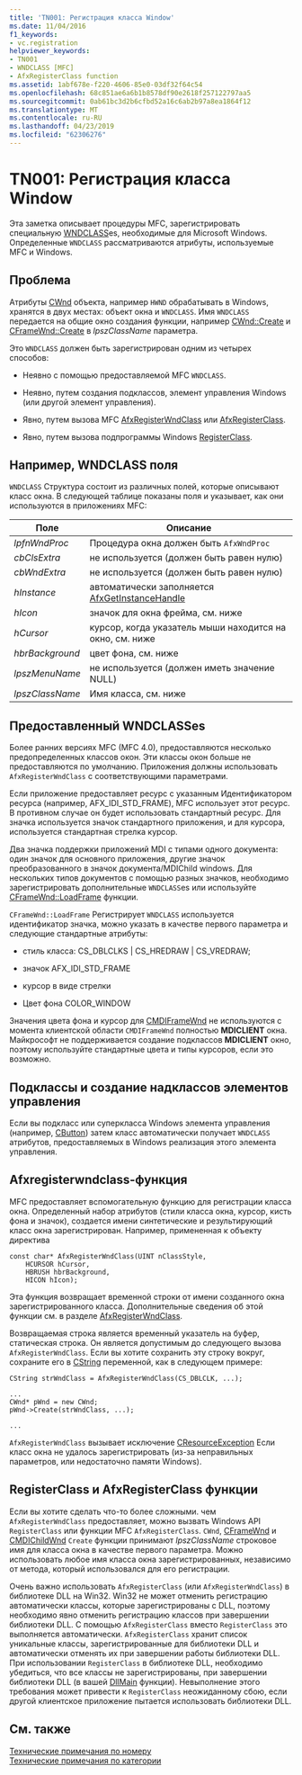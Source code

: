 ```yaml
---
title: 'TN001: Регистрация класса Window'
ms.date: 11/04/2016
f1_keywords:
- vc.registration
helpviewer_keywords:
- TN001
- WNDCLASS [MFC]
- AfxRegisterClass function
ms.assetid: 1abf678e-f220-4606-85e0-03df32f64c54
ms.openlocfilehash: 68c851ae6a6b1b8578df90e2618f257122797aa5
ms.sourcegitcommit: 0ab61bc3d2b6cfbd52a16c6ab2b97a8ea1864f12
ms.translationtype: MT
ms.contentlocale: ru-RU
ms.lasthandoff: 04/23/2019
ms.locfileid: "62306276"
---
```

# <a name="tn001-window-class-registration"></a>TN001: Регистрация класса Window

Эта заметка описывает процедуры MFC, зарегистрировать специальную [WNDCLASS](/windows/desktop/api/winuser/ns-winuser-tagwndclassa)es, необходимые для Microsoft Windows. Определенные `WNDCLASS` рассматриваются атрибуты, используемые MFC и Windows.

## <a name="the-problem"></a>Проблема

Атрибуты [CWnd](../mfc/reference/cwnd-class.md) объекта, например `HWND` обрабатывать в Windows, хранятся в двух местах: объект окна и `WNDCLASS`. Имя `WNDCLASS` передается на общие окно создания функции, например [CWnd::Create](../mfc/reference/cwnd-class.md#create) и [CFrameWnd::Create](../mfc/reference/cframewnd-class.md#create) в *lpszClassName* параметра.

Это `WNDCLASS` должен быть зарегистрирован одним из четырех способов:

- Неявно с помощью предоставляемой MFC `WNDCLASS`.

- Неявно, путем создания подклассов, элемент управления Windows (или другой элемент управления).

- Явно, путем вызова MFC [AfxRegisterWndClass](../mfc/reference/application-information-and-management.md#afxregisterwndclass) или [AfxRegisterClass](../mfc/reference/application-information-and-management.md#afxregisterclass).

- Явно, путем вызова подпрограммы Windows [RegisterClass](/windows/desktop/api/winuser/nf-winuser-registerclassa).

## <a name="wndclass-fields"></a>Например, WNDCLASS поля

`WNDCLASS` Структура состоит из различных полей, которые описывают класс окна. В следующей таблице показаны поля и указывает, как они используются в приложениях MFC:

|Поле|Описание|
|-----------|-----------------|
|*lpfnWndProc*|Процедура окна должен быть `AfxWndProc`|
|*cbClsExtra*|не используется (должен быть равен нулю)|
|*cbWndExtra*|не используется (должен быть равен нулю)|
|*hInstance*|автоматически заполняется [AfxGetInstanceHandle](../mfc/reference/application-information-and-management.md#afxgetinstancehandle)|
|*hIcon*|значок для окна фрейма, см. ниже|
|*hCursor*|курсор, когда указатель мыши находится на окно, см. ниже|
|*hbrBackground*|цвет фона, см. ниже|
|*lpszMenuName*|не используется (должен иметь значение NULL)|
|*lpszClassName*|Имя класса, см. ниже|

## <a name="provided-wndclasses"></a>Предоставленный WNDCLASSes

Более ранних версиях MFC (MFC 4.0), предоставляются несколько предопределенных классов окон. Эти классы окон больше не предоставляются по умолчанию. Приложения должны использовать `AfxRegisterWndClass` с соответствующими параметрами.

Если приложение предоставляет ресурс с указанным Идентификатором ресурса (например, AFX_IDI_STD_FRAME), MFC использует этот ресурс. В противном случае он будет использовать стандартный ресурс. Для значка используется значок стандартного приложения, и для курсора, используется стандартная стрелка курсор.

Два значка поддержки приложений MDI с типами одного документа: один значок для основного приложения, другие значок преобразованного в значок документа/MDIChild windows. Для нескольких типов документов с помощью разных значков, необходимо зарегистрировать дополнительные `WNDCLASS`es или используйте [CFrameWnd::LoadFrame](../mfc/reference/cframewnd-class.md#loadframe) функции.

`CFrameWnd::LoadFrame` Регистрирует `WNDCLASS` используется идентификатор значка, можно указать в качестве первого параметра и следующие стандартные атрибуты:

- стиль класса: CS_DBLCLKS &#124; CS_HREDRAW &#124; CS_VREDRAW;

- значок AFX_IDI_STD_FRAME

- курсор в виде стрелки

- Цвет фона COLOR_WINDOW

Значения цвета фона и курсор для [CMDIFrameWnd](../mfc/reference/cmdiframewnd-class.md) не используются с момента клиентской области `CMDIFrameWnd` полностью **MDICLIENT** окна. Майкрософт не поддерживается создание подклассов **MDICLIENT** окно, поэтому используйте стандартные цвета и типы курсоров, если это возможно.

## <a name="subclassing-and-superclassing-controls"></a>Подклассы и создание надклассов элементов управления

Если вы подкласс или суперкласса Windows элемента управления (например, [CButton](../mfc/reference/cbutton-class.md)) затем класс автоматически получает `WNDCLASS` атрибутов, предоставляемых в Windows реализация этого элемента управления.

## <a name="the-afxregisterwndclass-function"></a>Afxregisterwndclass-функция

MFC предоставляет вспомогательную функцию для регистрации класса окна. Определенный набор атрибутов (стили класса окна, курсор, кисть фона и значок), создается имени синтетические и результирующий класс окна зарегистрирован. Например, примененная к объекту директива

```
const char* AfxRegisterWndClass(UINT nClassStyle,
    HCURSOR hCursor,
    HBRUSH hbrBackground,
    HICON hIcon);
```

Эта функция возвращает временной строки от имени созданного окна зарегистрированного класса. Дополнительные сведения об этой функции см. в разделе [AfxRegisterWndClass](../mfc/reference/application-information-and-management.md#afxregisterwndclass).

Возвращаемая строка является временный указатель на буфер, статическая строка. Он является допустимым до следующего вызова `AfxRegisterWndClass`. Если вы хотите сохранить эту строку вокруг, сохраните его в [CString](../atl-mfc-shared/using-cstring.md) переменной, как в следующем примере:

```
CString strWndClass = AfxRegisterWndClass(CS_DBLCLK, ...);

...
CWnd* pWnd = new CWnd;
pWnd->Create(strWndClass, ...);

...
```

`AfxRegisterWndClass` вызывает исключение [CResourceException](../mfc/reference/cresourceexception-class.md) Если класс окна не удалось зарегистрировать (из-за неправильных параметров, или недостаточно памяти Windows).

## <a name="the-registerclass-and-afxregisterclass-functions"></a>RegisterClass и AfxRegisterClass функции

Если вы хотите сделать что-то более сложными. чем `AfxRegisterWndClass` предоставляет, можно вызвать Windows API `RegisterClass` или функции MFC `AfxRegisterClass`. `CWnd`, [CFrameWnd](../mfc/reference/cframewnd-class.md) и [CMDIChildWnd](../mfc/reference/cmdichildwnd-class.md) `Create` функции принимают *lpszClassName* строковое имя для класса окна в качестве первого параметра. Можно использовать любое имя класса окна зарегистрированных, независимо от метода, который использовался для его регистрации.

Очень важно использовать `AfxRegisterClass` (или `AfxRegisterWndClass`) в библиотеке DLL на Win32. Win32 не может отменить регистрацию автоматически классы, которые зарегистрированы с DLL, поэтому необходимо явно отменить регистрацию классов при завершении библиотеки DLL. С помощью `AfxRegisterClass` вместо `RegisterClass` это выполняется автоматически. `AfxRegisterClass` хранит список уникальные классы, зарегистрированные для библиотеки DLL и автоматически отменять их при завершении работы библиотеки DLL. При использовании `RegisterClass` в библиотеке DLL, необходимо убедиться, что все классы не зарегистрированы, при завершении библиотеки DLL (в вашей [DllMain](/windows/desktop/Dlls/dllmain) функции). Невыполнение этого требования может привести к `RegisterClass` неожиданному сбою, если другой клиентское приложение пытается использовать библиотеки DLL.

## <a name="see-also"></a>См. также

[Технические примечания по номеру](../mfc/technical-notes-by-number.md)<br/>
[Технические примечания по категории](../mfc/technical-notes-by-category.md)
